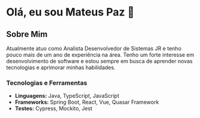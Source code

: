 # Olá, eu sou Mateus Paz 👋

## Sobre Mim

Atualmente atuo como Analista Desenvolvedor de Sistemas JR e tenho pouco mais de um ano de experiência na área. Tenho um forte interesse em desenvolvimento de software e estou sempre em busca de aprender novas tecnologias e aprimorar minhas habilidades.

### Tecnologias e Ferramentas

- **Linguagens:** Java, TypeScript, JavaScript
- **Frameworks:** Spring Boot, React, Vue, Quasar Framework
- **Testes:** Cypress, Mockito, Jest
